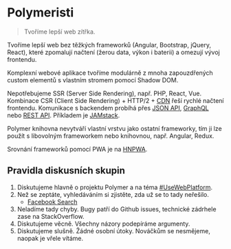 # Polymeristi

> Tvoříme lepší web zítřka.

Tvoříme lepší web bez těžkých frameworků (Angular, Bootstrap, jQuery, React), které zpomalují načtení (žerou data, výkon i baterii) a omezují vývoj frontendu.

Komplexní webové aplikace tvoříme modulárně z mnoha zapouzdřených custom elementů s vlastním stromem pomocí Shadow DOM.

Nepotřebujeme SSR (Server Side Rendering), např. PHP, React, Vue. Kombinace CSR (Client Side Rendering) + HTTP/2 + [CDN](https://cs.wikipedia.org/wiki/Content_delivery_network) řeší rychlé načtení frontendu. Komunikace s backendem probíhá přes [JSON API](http://jsonapi.org), [GraphQL](http://graphql.org) nebo [REST API](https://cs.wikipedia.org/wiki/Representational_State_Transfer). Příkladem je [JAMstack](https://jamstack.org).

Polymer knihovna nevytváří vlastní vrstvu jako ostatní frameworky, tím ji lze použít s libovolným frameworkem nebo knihovnou, např. Angular, Redux.

Srovnání frameworků pomocí PWA je na [HNPWA](https://hnpwa.com).

## Pravidla diskusních skupin

1. Diskutujeme hlavně o projektu Polymer a na téma [#UseWebPlatform](https://github.com/UseWebPlatform/motto-UseWebPlatform).
2. Než se zeptáte, vyhledáváním si zjistěte, zda už se to tady neřešilo.
   - [Facebook Search](https://facebook.com/groups/polymeristi/search/?query=redux)
3. Neladíme tady chyby. Bugy patří do Github issues, technické zádrhele zase na StackOverflow.
4. Diskutujeme věcně. Všechny názory podepíráme argumenty.
5. Diskutujeme slušně. Žádné osobní útoky. Nováčkům se nesmějeme, naopak je vřele vítáme.
